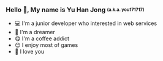 ### Hello 👋, My name is Yu Han Jong <sub><sup>(a.k.a. you171717)</sub></sup>

- 💻 I'm a junior developer who interested in web services
- 🤔 I'm a dreamer
- 😋 I'm a coffee addict
- 😊 I enjoy most of games
- 🥰 I love you
